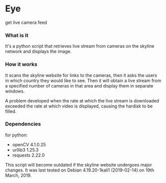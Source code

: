 # Eye
get live camera feed

### What is it ###
It's a python script that retrieves live stream from cameras on the skyline network and displays the image.

### How it works ###
It scans the skyline website for links to the cameras, then it asks the users in which country they would like to see.
Then it will obtain a live stream from a specified number of cameras in that area and display them in separate windows.

A problem developed when the rate at which the live stream is downloaded exceeded the rate at which video is displayed, causing the hardisk to be filled.

### Dependencies ###

for python:
* openCV 4.1.0.25
* urllib3 1.25.3
* requests 2.22.0

This script will become outdated if the skyline website undergoes major changes.
It was last tested on Debian 4.19.20-1kali1 (2019-02-14) on 19th March, 2019.
